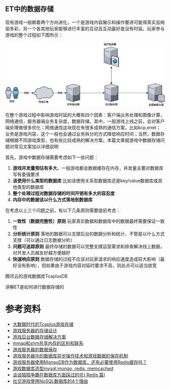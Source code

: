 ET中的数据存储
----------------------
现有游戏一般朝着两个方向进化，一个是游戏内容展示和操作要进可能得真实且绚丽多彩，另一个各其他玩家能够进行丰富的互动且互动最好是没有时延。玩家参与游戏的整个过程如下图所示：

![](GameTotal.png)

在整个游戏过程中影响游戏时延的大概有四个因素：客户端业务处理和图像计算，网络通信，服务器端业务复杂度，数据存储。其中，一般游戏上线之前，会对客户端处理做很多优化；网络通信这块现在有很多成熟的通信方案，比如kcp,enet；业务是游戏内容，这个一般也会通过业务拆分的方式降低响应时间；当然，数据存储根据不同游戏类型，也有些比较成熟的解决方案。本篇文章就游戏中数据存储问题对常见文案加以详细说明

首先，游戏中数据存储需要考虑如下一些问题：

1. **游戏并发量预估有多大**，一般游戏都会数据缓存在内存，并发量主要对数据库写有委强要求
2. **该使用什么类型的数据库** 比如该使用关系型数据库还是key/value数据库或其他类型的数据库
3. **整个处理过程对数据存储的时间开销有多大的容忍度**
4. **内存中的数据该以什么方式落地到数据库**

在考虑以上三个问题之前，有以下几条原则需要提前考虑：

1. **一致性（数据完整性）原则** 玩家真实数据和数据库中的数据最终需要保证一致性
2. **分析统计原则** 落地的数据可以支撑后台的数据分析和统计，不管是以什么方式支撑（可以通过日志数据分析）
3. **问题可追踪原则** 最终存储的数据可以完整支撑运营需求和排查解决线上数据，对开发人员越友好越方便越好
4. **快速响应原则** 数据存储的过程不应该对玩家请求的响应速度造成较大影响（最好没有影响），但如果由于游戏内容对延时要求不高，则此点可以适当放宽





腾讯云的游戏数据库TcaplusDB

讲解ET是如何进行数据存储的

# 参考资料
* [大数据时代的Tcaplus游戏存储](https://gameinstitute.qq.com/community/detail/102646)
* [游戏服务器的存储设计](https://www.jianshu.com/p/9436ee08895f)
* [游戏后台数据存储解决方案](https://www.jianshu.com/p/e857b49fc82f)
* [mmap和shm共享内存的区别和联系](https://www.cnblogs.com/cthon/p/9063841.html)
* [游戏服务器的数据保存](https://blog.csdn.net/codeandmore/article/details/51219855)
* [游戏服务器中的数据库异步操作技术和游戏数据的保存机制
](https://gameinstitute.qq.com/community/detail/110133)
* [游戏服务器使用MongoDB作为数据库，还有必要使用Redis缓存吗？](https://www.zhihu.com/question/29775064)
* [游戏数据库选型mysql,mongo, redis, memcached](http://www.cppblog.com/sunicdavy/archive/2015/06/19/210992.html)
* [谈谈陌陌争霸在数据库方面踩过的坑( Redis 篇)](https://blog.codingnow.com/2014/03/mmzb_redis.html)
* [社交游戏使用NoSQL数据库的4个理由](http://gamerboom.com/archives/58617)